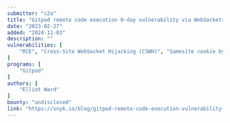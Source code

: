 ```yaml
---
submitter: "c2a"
title: "Gitpod remote code execution 0-day vulnerability via WebSockets"
date: "2023-02-27"
added: "2024-11-03"
description: ""
vulnerabilities: [
    "RCE", "Cross-Site WebSocket Hijacking (CSWH)", "Samesite cookie bypass", "Account takeover"
]
programs: [
    "Gitpod"
]
authors: [
    "Elliot Ward"
]
bounty: "undisclosed"
link: "https://snyk.io/blog/gitpod-remote-code-execution-vulnerability-websockets/"
---
```




